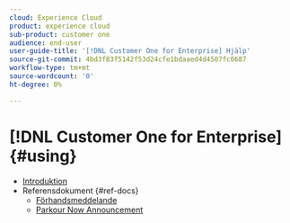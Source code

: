 ```yaml
---
cloud: Experience Cloud
product: experience cloud
sub-product: customer one
audience: end-user
user-guide-title: '[!DNL Customer One for Enterprise] Hjälp'
source-git-commit: 4bd3f83f5142f53d24cfe1bdaaed4d4507fc0687
workflow-type: tm+mt
source-wordcount: '0'
ht-degree: 0%

---
```



# [!DNL Customer One for Enterprise] {#using}

+ [Introduktion](home.md)
+ Referensdokument {#ref-docs}
   + [Förhandsmeddelande](intro-customer-support.md)
   + [Parkour Now Announcement](parkour-now.md)
